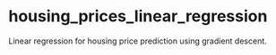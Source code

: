 # housing_prices_linear_regression
Linear regression for housing price prediction using gradient descent.
